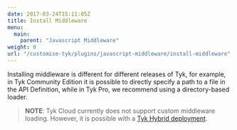 ```yaml
---
date: 2017-03-24T15:11:05Z
title: Install Middleware
menu:
  main:
    parent: "Javascript Middleware"
weight: 0
url: "/customise-tyk/plugins/javascript-middleware/install-middleware"
---
```


Installing middleware is different for different releases of Tyk, for example, in Tyk Community Edition it is possible to directly specify a path to a file in the API Definition, while in Tyk Pro, we recommend using a directory-based loader.

> **NOTE**: Tyk Cloud currently does not support custom middleware loading. However, it is possible with a [Tyk Hybrid deployment][1].

[1]: /docs/customise-tyk/plugins/javascript-middleware/install-middleware/tyk-hybrid/